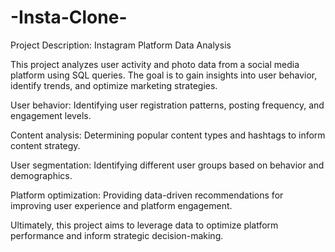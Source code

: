 # -Insta-Clone-
Project Description: Instagram Platform Data Analysis

This project analyzes user activity and photo data from a social media platform using SQL queries. The goal is to gain insights into user behavior, identify trends, and optimize marketing strategies.

User behavior: Identifying user registration patterns, posting frequency, and engagement levels.

Content analysis: Determining popular content types and hashtags to inform content strategy.

User segmentation: Identifying different user groups based on behavior and demographics.

Platform optimization: Providing data-driven recommendations for improving user experience and platform engagement.

Ultimately, this project aims to leverage data to optimize platform performance and inform strategic decision-making.
